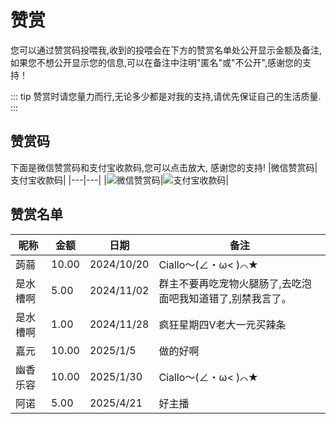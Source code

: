 # 赞赏

您可以通过赞赏码投喂我,收到的投喂会在下方的赞赏名单处公开显示金额及备注,如果您不想公开显示您的信息,可以在备注中注明"匿名"或"不公开",感谢您的支持！

::: tip 
赞赏时请您量力而行,无论多少都是对我的支持,请优先保证自己的生活质量.
:::

## 赞赏码

下面是微信赞赏码和支付宝收款码,您可以点击放大, 感谢您的支持!
|微信赞赏码|支付宝收款码|
|---|---|
|![微信赞赏码](https://gcore.jsdelivr.net/gh/rinaex/images@main/mm_reward_qrcode.jpg)|![支付宝收款码](https://gcore.jsdelivr.net/gh/rinaex/images@main/alipay_qrcode.png)|
## 赞赏名单

|昵称|金额|日期|备注|
|---|---|---|---|
|蒟蒻|10.00|2024/10/20|Ciallo～(∠・ω< )⌒★|
|是水槽啊|5.00|2024/11/02|群主不要再吃宠物火腿肠了,去吃泡面吧我知道错了,别禁我言了。|
|是水槽啊|1.00|2024/11/28|疯狂星期四V老大一元买辣条|
|嘉元|10.00|2025/1/5|做的好啊|
|幽香乐容| 10.00 | 2025/1/30  |Ciallo～(∠・ω< )⌒★|
|阿诺| 5.00 | 2025/4/21 |好主播|